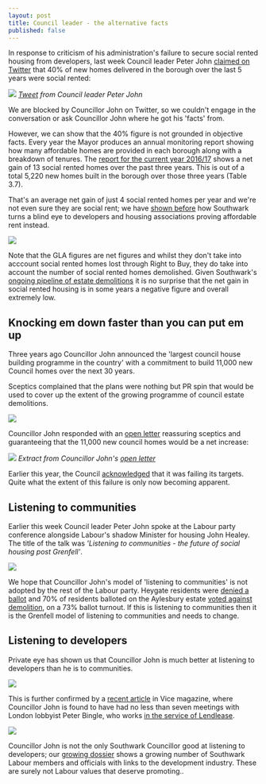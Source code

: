 ```yaml
---
layout: post
title: Council leader - the alternative facts
published: false
---
```

In response to criticism of his administration's failure to secure social rented housing from developers, last week Council leader Peter John [claimed on Twitter](https://twitter.com/peterjohn6/status/910181725187305472) that 40% of new homes delivered in the borough over the last 5 years were social rented:


![](http://35percent.org/img/pjfactsthread.png)
*[Tweet](https://twitter.com/peterjohn6/status/910181725187305472) from Council leader Peter John*

We are blocked by Councillor John on Twitter, so we couldn't engage in the conversation or ask Councillor John where he got his 'facts' from.

However, we can show that the 40% figure is not grounded in objective facts. Every year the Mayor produces an annual monitoring report showing how many affordable homes are provided in each borough along with a breakdown of tenures. The [report for the current year 2016/17](https://www.london.gov.uk/sites/default/files/amr_13.pdf) shows a net gain of 13 social rented homes over the past three years. This is out of a total 5,220 new homes built in the borough over those three years (Table 3.7). 

That's an average net gain of just 4 social rented homes per year and we're not even sure they are social rent; we have [shown before](/redefining-social-rent) how Southwark turns a blind eye to developers and housing associations proving affordable rent instead.

![](http://35percent.org/img/amr13.png)

Note that the GLA figures are net figures and whilst they don't take into acccount social rented homes lost through Right to Buy, they do take into account the number of social rented homes demolished. Given Southwark's [ongoing pipeline of estate demolitions](http://35percent.org/the-southwark-clearances/) it is no surprise that the net gain in social rented housing is in some years a negative figure and overall extremely low. 

## Knocking em down faster than you can put em up
Three years ago Councillor John announced the 'largest council house building programme in the country' with a commitment to build 11,000 new Council homes over the next 30 years. 

Sceptics complained that the plans were nothing but PR spin that would be used to cover up the extent of the growing programme of council estate demolitions.

![](http://crappistmartin.github.io/images/SN1100homes.png)

Councillor John responded with an [open letter](http://35percent.org/img/pj11000councilhomesletter.pdf) reassuring sceptics and guaranteeing that the 11,000 new council homes would be a net increase:

![](http://35percent.org/img/pj11000councilhomesletter.png)
*Extract from Councillor John's [open letter](/img/pj11000councilhomesletter.pdf)*

Earlier this year, the Council [acknowledged](https://www.southwarknews.co.uk/news/council-admits-will-miss-target-build-1500-new-council-homes-2018/) that it was failing its targets. Quite what the extent of this failure is only now becoming apparent. 

## Listening to communities
Earlier this week Council leader Peter John spoke at the Labour party conference alongside Labour's shadow Minister for housing John Healey. The title of the talk was _'Listening to communities - the future of social housing post Grenfell'_.

![](http://35percent.org/img/lpc.png)

We hope that Councillor John's model of 'listening to communities' is not adopted by the rest of the Labour party. Heygate residents were [denied a ballot](http://heygate.github.io/img/councilrulesoutvote.pdf) and 70% of residents balloted on the Aylesbury estate [voted against demolition](https://www.theguardian.com/society/2001/dec/27/1), on a 73% ballot turnout. If this is listening to communities then it is the Grenfell model of listening to communities and needs to change.

## Listening to developers
Private eye has shown us that Councillor John is much better at listening to developers than he is to communities.

![](http://crappistmartin.github.io/images/private-eye-southwark-council-developers.png)

This is further confirmed by a [recent article](https://www.vice.com/en_uk/article/43avj3/the-london-lobbyist-with-ties-to-billions-of-pounds-of-gentrification) in Vice magazine, where Councillor John is found to have had no less than seven meetings with London lobbyist Peter Bingle, who works [in the service of Lendlease](https://web.archive.org/web/20170614105632/http://www.terrapincommunications.co.uk/our-clients/).

![](http://35percent.org/img/vicebingle.png)

Councillor John is not the only Southwark Councillor good at listening to developers; our [growing dossier](http://35percent.org/revolving-doors) shows a growing number of Southwark Labour members and officials with links to the development industry. These are surely not Labour values that deserve promoting..
